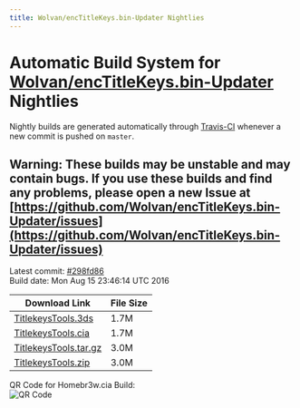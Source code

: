 ```yaml
---
title: Wolvan/encTitleKeys.bin-Updater Nightlies
---
```

# Automatic Build System for [Wolvan/encTitleKeys.bin-Updater](https://github.com/Wolvan/encTitleKeys.bin-Updater) Nightlies

Nightly builds are generated automatically through [Travis-CI](https://travis-ci.org/) whenever a new commit is pushed on `master`.

## Warning: These builds may be unstable and may contain bugs. If you use these builds and find any problems, please open a new Issue at [https://github.com/Wolvan/encTitleKeys.bin-Updater/issues](https://github.com/Wolvan/encTitleKeys.bin-Updater/issues)

Latest commit: [#298fd86](https://github.com/Wolvan/encTitleKeys.bin-Updater/commit/298fd8650b2165cb2eeeaad7249767c98f645c03)<br>
Build date: Mon Aug 15 23:46:14 UTC 2016

| Download Link | File Size |
|---------------|-----------|
| [TitlekeysTools.3ds](https://Wolvan.github.io/encTitleKeys.bin-Updater/build/TitlekeysTools.3ds) | 1.7M |
| [TitlekeysTools.cia](https://Wolvan.github.io/encTitleKeys.bin-Updater/build/TitlekeysTools.cia) | 1.7M |
| [TitlekeysTools.tar.gz](https://Wolvan.github.io/encTitleKeys.bin-Updater/build/TitlekeysTools.tar.gz) | 3.0M |
| [TitlekeysTools.zip](https://Wolvan.github.io/encTitleKeys.bin-Updater/build/TitlekeysTools.zip) | 3.0M |

QR Code for Homebr3w.cia Build:<br>![QR Code](https://Wolvan.github.io/encTitleKeys.bin-Updater/build/QRCode.jpg)
